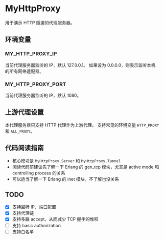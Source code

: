# MyHttpProxy

用于演示 HTTP 隧道的代理服务器。

## 环境变量

### MY_HTTP_PROXY_IP

当前代理服务器监听的 IP，默认 127.0.0.1。
如果设为 0.0.0.0，则表示监听本机的所有网络适配器。

### MY_HTTP_PROXY_PORT

当前代理服务器监听的 IP，默认 1080。

## 上游代理设置

本代理服务器只支持 HTTP 代理作为上游代理。
支持常见的环境变量 `HTTP_PROXY` 和 `ALL_PROXY`。 

## 代码阅读指南

- 核心模块是 `MyHttpProxy.Server` 和 `MyHttpProxy.Tunnel`
- 阅读代码前建议先了解一下 Erlang 的 gen_tcp 模块，尤其是 active mode 和 controlling process 的关系
- 可以适当了解一下 Erlang 的 inet 模块，不了解也没关系

## TODO

- [x] 支持监听 IP、端口配置
- [x] 支持代理链
- [x] 支持多路 accept，从而减少 TCP 握手的堆积
- [ ] 支持 basic authorization
- [ ] 支持白名单
